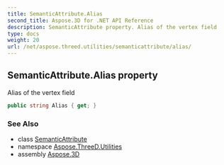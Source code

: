 ```yaml
---
title: SemanticAttribute.Alias
second_title: Aspose.3D for .NET API Reference
description: SemanticAttribute property. Alias of the vertex field
type: docs
weight: 20
url: /net/aspose.threed.utilities/semanticattribute/alias/
---
```

## SemanticAttribute.Alias property

Alias of the vertex field

```csharp
public string Alias { get; }
```

### See Also

* class [SemanticAttribute](../)
* namespace [Aspose.ThreeD.Utilities](../../semanticattribute/)
* assembly [Aspose.3D](../../../)


